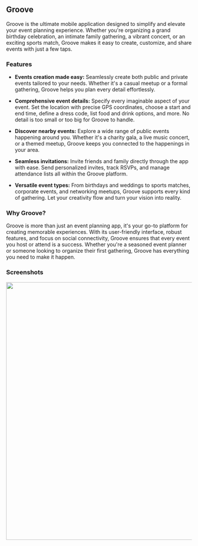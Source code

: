 ## Groove

Groove is the ultimate mobile application designed to simplify and elevate your event planning experience. Whether you're organizing a grand birthday celebration, an intimate family gathering, a vibrant concert, or an exciting sports match, Groove makes it easy to create, customize, and share events with just a few taps.

### Features

- **Events creation made easy:** Seamlessly create both public and private events tailored to your needs. Whether it's a casual meetup or a formal gathering, Groove helps you plan every detail effortlessly.

- **Comprehensive event details:** Specify every imaginable aspect of your event. Set the location with precise GPS coordinates, choose a start and end time, define a dress code, list food and drink options, and more. No detail is too small or too big for Groove to handle.

- **Discover nearby events:** Explore a wide range of public events happening around you. Whether it's a charity gala, a live music concert, or a themed meetup, Groove keeps you connected to the happenings in your area.

- **Seamless invitations:** Invite friends and family directly through the app with ease. Send personalized invites, track RSVPs, and manage attendance lists all within the Groove platform.

- **Versatile event types:** From birthdays and weddings to sports matches, corporate events, and networking meetups, Groove supports every kind of gathering. Let your creativity flow and turn your vision into reality.

### Why Groove?

Groove is more than just an event planning app, it's your go-to platform for creating memorable experiences. With its user-friendly interface, robust features, and focus on social connectivity, Groove ensures that every event you host or attend is a success. Whether you're a seasoned event planner or someone looking to organize their first gathering, Groove has everything you need to make it happen.

### Screenshots

<div align="center">
	<img src="https://github.com/user-attachments/assets/a558642f-a7e7-44ef-9f0e-818876cb50ed" height=700 width=1100 />
</div>
